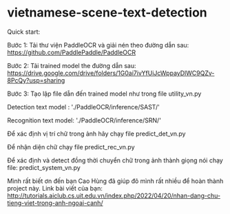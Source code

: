 # vietnamese-scene-text-detection
Quick start:

Bước 1: Tải thư viện PaddleOCR và giải nén theo đường dẫn sau: https://github.com/PaddlePaddle/PaddleOCR

Bước 2: Tải trained model the đường dẫn sau: https://drive.google.com/drive/folders/1G0ai7ivYfUiJcWppayDlWC9QZv-8PcQy?usp=sharing

Bước 3: Tạo lập file dẫn đến trained model như trong file utility_vn.py 

Detection text model : './PaddleOCR/inference/SAST/'

Recognition text model: './PaddleOCR/inference/SRN/'

Để xác định vị trí chữ trong ảnh hãy chạy file predict_det_vn.py

Để nhận diện chữ chạy file predict_rec_vn.py

Để xác định và detect đồng thời chuyển chữ trong ảnh thành giọng nói chạy file: predict_system_vn.py

Mình rất biết ơn đến bạn Cao Hùng đã giúp đõ mình rất nhiều để hoàn thành project này. 
Link bài viết của bạn: http://tutorials.aiclub.cs.uit.edu.vn/index.php/2022/04/20/nhan-dang-chu-tieng-viet-trong-anh-ngoai-canh/
